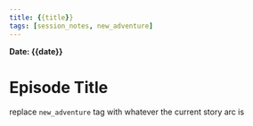 ```yaml
---
title: {{title}}
tags: [session_notes, new_adventure]
---
```

**Date: {{date}}**

# Episode Title
replace `new_adventure` tag with whatever the current story arc is